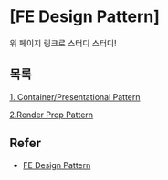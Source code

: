 # [FE Design Pattern]

위 페이지 링크로 스터디 스터디!

## 목록

[1. Container/Presentational Pattern](https://github.com/Leebonggu/design-pattern-fe/tree/main/container-presentational-pattern)

[2.Render Prop Pattern](https://github.com/Leebonggu/design-pattern-fe/tree/main/render-props-pattern)

## Refer
- [FE Design Pattern](https://www.patterns.dev/)
